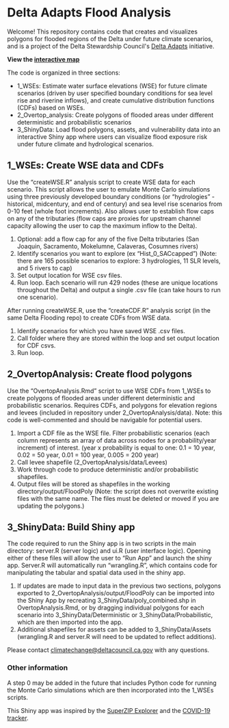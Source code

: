 # Delta Adapts Flood Analysis

Welcome! This repository contains code that creates and visualizes polygons for flooded regions of the Delta under future climate scenarios, and is a project of the Delta Stewardship Council's [Delta Adapts](https://deltacouncil.ca.gov/delta-plan/climate-change) initiative. 

**View the [interactive map](https://deltascience.shinyapps.io/delta_flood_map/)**

The code is organized in three sections: 
- 1_WSEs: Estimate water surface elevations (WSE) for future climate scenarios (driven by user specified boundary conditions for sea level rise and riverine inflows), and create cumulative distribution functions (CDFs) based on WSEs.
- 2_Overtop_analysis: Create polygons of flooded areas under different deterministic and probabilistic scenarios
- 3_ShinyData: Load flood polygons, assets, and vulnerability data into an interactive Shiny app where users can visualize flood exposure risk under future climate and hydrological scenarios.


## 1_WSEs: Create WSE data and CDFs

Use the “createWSE.R” analysis script to create WSE data for each scenario. This script allows the user to emulate Monte Carlo simulations using three previously developed boundary conditions (or “hydrologies” - historical, midcentury, and end of century) and sea level rise scenarios from 0-10 feet (whole foot increments). Also allows user to establish flow caps on any of the tributaries (flow caps are proxies for upstream channel capacity allowing the user to cap the maximum inflow to the Delta). 

1. Optional: add a flow cap for any of the five Delta tributaries (San Joaquin, Sacramento, Mokelumne, Calaveras, Cosumnes rivers) 
2. Identify scenarios you want to explore (ex “Hist_0_SACcapped”) (Note: there are 165 possible scenarios to explore: 3 hydrologies, 11 SLR levels, and 5 rivers to cap) 
3. Set output location for WSE csv files. 
4. Run loop. Each scenario will run 429 nodes (these are unique locations throughout the Delta) and output a single .csv file (can take hours to run one scenario). 

After running createWSE.R, use the “createCDF.R” analysis script (in the same Delta Flooding repo) to create CDFs from WSE data. 
1. Identify scenarios for which you have saved WSE .csv files.  
2. Call folder where they are stored within the loop and set output location for CDF csvs. 
3. Run loop.  


## 2_OvertopAnalysis: Create flood polygons

Use the “OvertopAnalysis.Rmd” script to use WSE CDFs from 1_WSEs to create polygons of flooded areas under different deterministic and probabilistic scenarios. Requires CDFs, and polygons for elevation regions and levees (included in repository under 2_OvertopAnalysis/data). Note: this code is well-commented and should be navigable for potential users. 

1. Import a CDF file as the WSE file. Filter probabilistic scenarios (each column represents an array of data across nodes for a probability/year increment) of interest. (year x probability is equal to one: 0.1 = 10 year, 0.02 = 50 year,  0.01 = 100 year, 0.005 = 200 year) 
2. Call levee shapefile (2_OvertopAnalysis/data/Levees) 
3. Work through code to produce deterministic and/or probabilistic shapefiles.  
4. Output files will be stored as shapefiles in the working directory/output/FloodPoly (Note: the script does not overwrite existing files with the same name. The files must be deleted or moved if you are updating the polygons.) 


## 3_ShinyData: Build Shiny app

The code required to run the Shiny app is in two scripts in the main directory: server.R (server logic) and ui.R (user interface logic). Opening either of these files will allow the user to “Run App” and launch the shiny app. Server.R will automatically run “wrangling.R”, which contains code for manipulating the tabular and spatial data used in the shiny app. 

1. If updates are made to input data in the previous two sections, polygons exported to   2_OvertopAnalysis/output/FloodPoly can be imported into the Shiny App by recreating 3_ShinyData/poly_combined.shp in OvertopAnalysis.Rmd, or by dragging individual polygons for each scenario into 3_ShinyData/Deterministic or 3_ShinyData/Probabilistic, which are then imported into the app. 
2. Additional shapefiles for assets can be added to 3_ShinyData/Assets (wrangling.R and server.R will need to be updated to reflect additions). 


Please contact [climatechange@deltacouncil.ca.gov](mailto:climatechange@deltacouncil.ca.gov) with any questions.


### Other information

A step 0 may be added in the future that includes Python code for running the Monte Carlo simulations which are then incorporated into the 1_WSEs scripts. 


This Shiny app was inspired by the [SuperZIP Explorer](https://shiny.rstudio.com/gallery/superzip-example.html) and the [COVID-19 tracker](https://shiny.rstudio.com/gallery/covid19-tracker.html).

